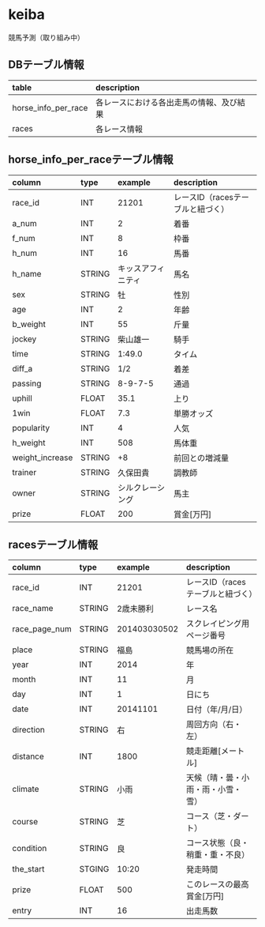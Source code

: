 # keiba
競馬予測（取り組み中）


## DBテーブル情報
table               | description
:------------------ | :-------------
horse_info_per_race | 各レースにおける各出走馬の情報、及び結果
races               | 各レース情報


## horse_info_per_raceテーブル情報
column         | type   | example        | description
:------------- | :----- | :------------- |:----------
race_id        | INT    | 21201          |レースID（racesテーブルと紐づく）
a_num          | INT    | 2              |着番
f_num          | INT    | 8              |枠番
h_num          | INT    | 16             |馬番
h_name         | STRING | キッスアフィニティ|馬名
sex            | STRING | 牡             |性別
age            | INT    | 2              |年齢
b_weight       | INT    | 55             |斤量
jockey         | STRING | 柴山雄一        |騎手
time           | STRING | 1:49.0         |タイム
diff_a         | STRING | 1/2            |着差
passing        | STRING | 8-9-7-5        |通過
uphill         | FLOAT  | 35.1           |上り
1win           | FLOAT  | 7.3            |単勝オッズ
popularity     | INT    | 4              |人気
h_weight       | INT    | 508            |馬体重
weight_increase| STRING | +8             |前回との増減量
trainer        | STRING | 久保田貴        |調教師
owner          | STRING | シルクレーシング  |馬主
prize          | FLOAT  | 200            |賞金[万円]


## racesテーブル情報
column         | type   | example        | description
:------------- | :----- | :------------- |:----------
race_id        | INT    | 21201          |レースID（racesテーブルと紐づく）
race_name      | STRING | 2歳未勝利       |レース名
race_page_num  | STRING | 201403030502   |スクレイピング用ページ番号
place          | STRING | 福島            |競馬場の所在
year           | INT    | 2014           |年
month          | INT    | 11             |月
day            | INT    | 1              |日にち
date           | INT    | 20141101       |日付（年/月/日）
direction      | STRING | 右             |周回方向（右・左）
distance       | INT    | 1800           |競走距離[メートル]
climate        | STRING | 小雨            |天候（晴・曇・小雨・雨・小雪・雪）
course         | STRING | 芝              |コース（芝・ダート）
condition      | STRING | 良              |コース状態（良・稍重・重・不良）
the_start      | STGING | 10:20          |発走時間
prize          | FLOAT  | 500            |このレースの最高賞金[万円]
entry          | INT    | 16             |出走馬数
